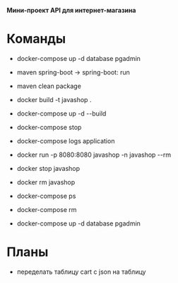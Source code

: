 **Мини-проект API для интернет-магазина**

# Команды
- docker-compose up -d database pgadmin
- maven spring-boot -> spring-boot: run

- maven clean package
- docker build -t javashop .     
- docker-compose up -d --build
- docker-compose stop
- docker-compose logs application
- docker run -p 8080:8080 javashop -n javashop --rm
- docker stop javashop
- docker rm javashop
- docker-compose ps
- docker-compose rm
- docker-compose up -d database pgadmin

# Планы
- переделать таблицу cart с json на таблицу